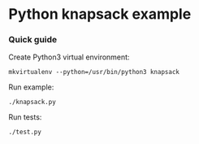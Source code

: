 # Python knapsack example


### Quick guide

Create Python3 virtual environment:

    mkvirtualenv --python=/usr/bin/python3 knapsack

Run example:

    ./knapsack.py

Run tests:

    ./test.py
